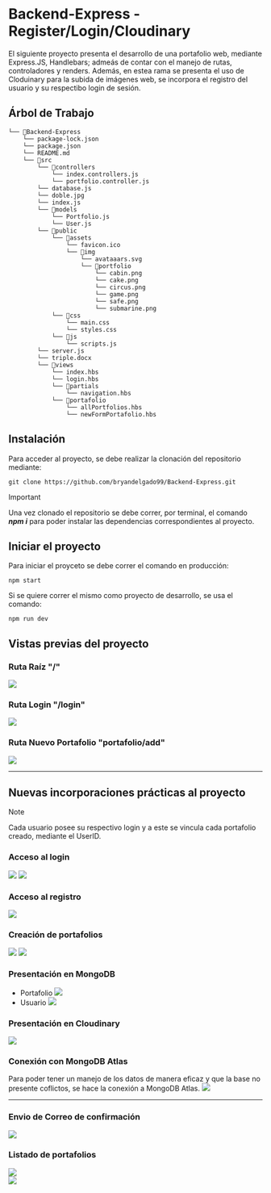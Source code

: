 # Backend-Express - Register/Login/Cloudinary

El siguiente proyecto presenta el desarrollo de una portafolio web, mediante Express.JS, Handlebars; admeás de contar con el manejo de rutas, controladores y renders. Además, en estea rama se presenta el uso de Cloduinary para la subida de imágenes web, se incorpora el registro del usuario y su respectibo login de sesión. 

## Árbol de Trabajo
```
└── 📁Backend-Express
    └── package-lock.json
    └── package.json
    └── README.md
    └── 📁src
        └── 📁controllers
            └── index.controllers.js
            └── portfolio.controller.js
        └── database.js
        └── doble.jpg
        └── index.js
        └── 📁models
            └── Portfolio.js
            └── User.js
        └── 📁public
            └── 📁assets
                └── favicon.ico
                └── 📁img
                    └── avataaars.svg
                    └── 📁portfolio
                        └── cabin.png
                        └── cake.png
                        └── circus.png
                        └── game.png
                        └── safe.png
                        └── submarine.png
            └── 📁css
                └── main.css
                └── styles.css
            └── 📁js
                └── scripts.js
        └── server.js
        └── triple.docx
        └── 📁views
            └── index.hbs
            └── login.hbs
            └── 📁partials
                └── navigation.hbs
            └── 📁portafolio
                └── allPortfolios.hbs
                └── newFormPortafolio.hbs
```

## Instalación
Para acceder al proyecto, se debe realizar la clonación del repositorio mediante:
~~~
git clone https://github.com/bryandelgado99/Backend-Express.git
~~~
> [!IMPORTANT]
> Una vez clonado el repositorio se debe correr, por terminal, el comando *__npm i__* para poder instalar las dependencias correspondientes al proyecto.

## Iniciar el proyecto
Para iniciar el proyceto se debe correr el comando en producción:
~~~
npm start
~~~

Si se quiere correr el mismo como proyecto de desarrollo, se usa el comando:
~~~
npm run dev
~~~

## Vistas previas del proyecto
### Ruta Raíz "/"
![](https://github.com/bryandelgado99/Backend-Express/blob/d18646c77b32a0b02208802c4ce19f70fb7b467c/images/home.png)

### Ruta Login "/login"
![](https://github.com/bryandelgado99/Backend-Express/blob/a8e4ba9490d12b4e127a9dff32591d42e0af4785/images/login.png)

### Ruta Nuevo Portafolio "portafolio/add"
![](https://github.com/bryandelgado99/Backend-Express/blob/c0686430a1fe1b5b20c2c33da8ac8c14ca0ed1b5/images/new_folio.png)

---

## Nuevas incorporaciones prácticas al proyecto

> [!NOTE]
> Cada usuario posee su respectivo login y a este se vincula cada portafolio creado, mediante el UserID.

### Acceso al login
![](https://github.com/bryandelgado99/Backend-Express/blob/77913dc477713f2d6043d8ca67d75ec7a7cb4bb1/images/log_b.png)
![](https://github.com/bryandelgado99/Backend-Express/blob/77913dc477713f2d6043d8ca67d75ec7a7cb4bb1/images/home_b.png)

### Acceso al registro
![](https://github.com/bryandelgado99/Backend-Express/blob/77913dc477713f2d6043d8ca67d75ec7a7cb4bb1/images/reg_b.png)

### Creación de portafolios
![](https://github.com/bryandelgado99/Backend-Express/blob/77913dc477713f2d6043d8ca67d75ec7a7cb4bb1/images/new_folio.png)
![](https://github.com/bryandelgado99/Backend-Express/blob/77913dc477713f2d6043d8ca67d75ec7a7cb4bb1/images/port_b.png)

### Presentación en MongoDB
- Portafolio
    ![](https://github.com/bryandelgado99/Backend-Express/blob/77913dc477713f2d6043d8ca67d75ec7a7cb4bb1/images/port_db.png)
- Usuario
  ![](https://github.com/bryandelgado99/Backend-Express/blob/77913dc477713f2d6043d8ca67d75ec7a7cb4bb1/images/user_db.png)

### Presentación en Cloudinary
![](https://github.com/bryandelgado99/Backend-Express/blob/77913dc477713f2d6043d8ca67d75ec7a7cb4bb1/images/cloudy_b.png)

### Conexión con MongoDB Atlas
Para poder tener un manejo de los datos de manera eficaz y que la base no presente coflictos, se hace la conexión a MongoDB Atlas. 
![](https://github.com/bryandelgado99/Backend-Express/blob/6b82e0698b5401e5a51ece6a784014f162710581/images/db_atlas.png)

---

### Envio de Correo de confirmación
![](https://github.com/bryandelgado99/Backend-Express/blob/6b82e0698b5401e5a51ece6a784014f162710581/images/mail_confrm.png)

### Listado de portafolios
![](https://github.com/bryandelgado99/Backend-Express/blob/6b82e0698b5401e5a51ece6a784014f162710581/images/lista_prt_a.png)  
![](https://github.com/bryandelgado99/Backend-Express/blob/6b82e0698b5401e5a51ece6a784014f162710581/images/lista_prt_pw.png)
